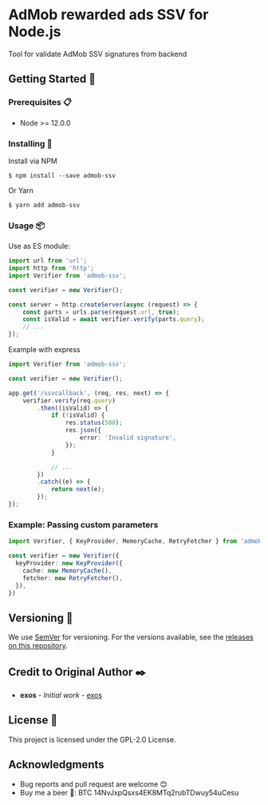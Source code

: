 # AdMob rewarded ads SSV for Node.js

Tool for validate AdMob SSV signatures from backend

## Getting Started 🚀

### Prerequisites 📋

* Node >= 12.0.0

### Installing 🔧

Install via NPM

```
$ npm install --save admob-ssv
```

Or Yarn

```
$ yarn add admob-ssv
```

### Usage 📦

Use as ES module:

```typescript
import url from 'url';
import http from 'http';
import Verifier from 'admob-ssv';

const verifier = new Verifier();

const server = http.createServer(async (request) => {
    const parts = urls.parse(request.url, true);
    const isValid = await verifier.verify(parts.query);
    // ...
});

```

Example with express

```typescript
import Verifier from 'admob-ssv';

const verifier = new Verifier();

app.get('/ssvcallback', (req, res, next) => {
    verifier.verify(req.query)
        .then((isValid) => {
            if (!isValid) {
                res.status(500);
                res.json({
                    error: 'Invalid signature',
                });
            }

            // ...
        })
        .catch((e) => {
            return next(e);
        });
});

```

### Example: Passing custom parameters

```typescript
import Verifier, { KeyProvider, MemoryCache, RetryFetcher } from 'admob-ssv'

const verifier = new Verifier({
  keyProvider: new KeyProvider({
    cache: new MemoryCache(),
    fetcher: new RetryFetcher(),
  }),
})
```

## Versioning 📌

We use [SemVer](http://semver.org/) for versioning. For the versions available, see the [releases on this repository](https://github.com/exoshtw/node-admob-ssv/releases).

## Credit to Original Author ✒️

* **exos** - *Initial work* - [exos](https://github.com/exos)

## License 📄

This project is licensed under the GPL-2.0 License.

## Acknowledgments

* Bug reports and pull request are welcome 😊
* Buy me a beer 🍺: BTC 14NvJxpQsxs4EK8MTq2rubTDwuy54uCesu
